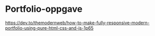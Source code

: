 # Portfolio-oppgave
https://dev.to/themodernweb/how-to-make-fully-responsive-modern-portfolio-using-pure-html-css-and-js-1p65
